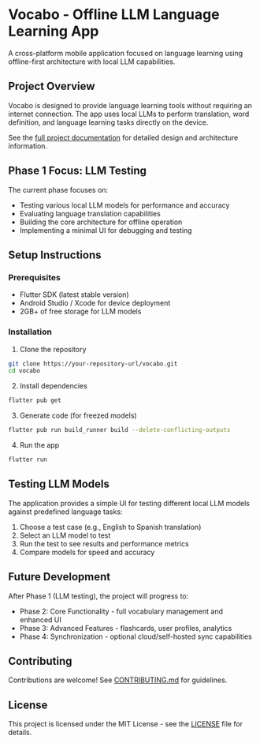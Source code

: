 # Vocabo - Offline LLM Language Learning App

A cross-platform mobile application focused on language learning using offline-first architecture with local LLM capabilities.

## Project Overview

Vocabo is designed to provide language learning tools without requiring an internet connection. The app uses local LLMs to perform translation, word definition, and language learning tasks directly on the device.

See the [full project documentation](docs/PROJECT.md) for detailed design and architecture information.

## Phase 1 Focus: LLM Testing

The current phase focuses on:
- Testing various local LLM models for performance and accuracy
- Evaluating language translation capabilities
- Building the core architecture for offline operation
- Implementing a minimal UI for debugging and testing

## Setup Instructions

### Prerequisites

- Flutter SDK (latest stable version)
- Android Studio / Xcode for device deployment
- 2GB+ of free storage for LLM models

### Installation

1. Clone the repository
```bash
git clone https://your-repository-url/vocabo.git
cd vocabo
```

2. Install dependencies
```bash
flutter pub get
```

3. Generate code (for freezed models)
```bash
flutter pub run build_runner build --delete-conflicting-outputs
```

4. Run the app
```bash
flutter run
```

## Testing LLM Models

The application provides a simple UI for testing different local LLM models against predefined language tasks:

1. Choose a test case (e.g., English to Spanish translation)
2. Select an LLM model to test
3. Run the test to see results and performance metrics
4. Compare models for speed and accuracy

## Future Development

After Phase 1 (LLM testing), the project will progress to:
- Phase 2: Core Functionality - full vocabulary management and enhanced UI
- Phase 3: Advanced Features - flashcards, user profiles, analytics
- Phase 4: Synchronization - optional cloud/self-hosted sync capabilities

## Contributing

Contributions are welcome! See [CONTRIBUTING.md](CONTRIBUTING.md) for guidelines.

## License

This project is licensed under the MIT License - see the [LICENSE](LICENSE) file for details.
